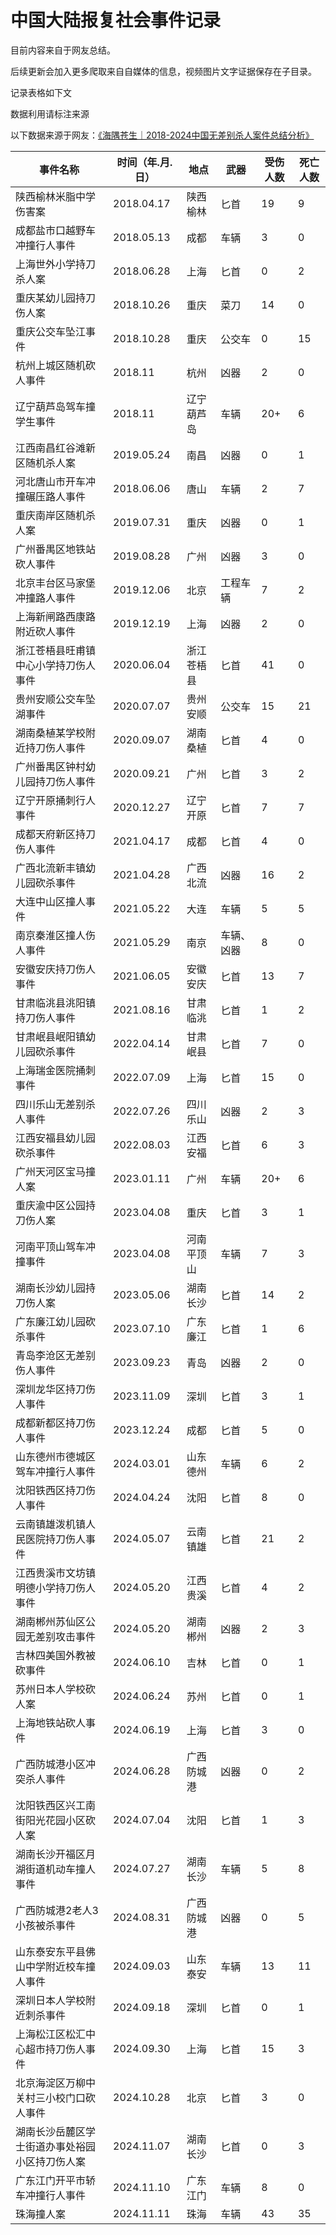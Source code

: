 # 中国大陆报复社会事件记录

目前内容来自于网友总结。

后续更新会加入更多爬取来自自媒体的信息，视频图片文字证据保存在子目录。

记录表格如下文

数据利用请标注来源

以下数据来源于网友：[《海隅苍生｜2018-2024中国无差别杀人案件总结分析》](https://chinadigitaltimes.net/chinese/713007.html)

| 事件名称                    | 时间（年.月.日）  | 地点    | 武器    | 受伤人数 | 死亡人数 |
| ----------------------- | ---------- | ----- | ----- | ---- | ---- |
| 陕西榆林米脂中学伤害案             | 2018.04.17 | 陕西榆林  | 匕首    | 19   | 9    |
| 成都盐市口越野车冲撞行人事件          | 2018.05.13 | 成都    | 车辆    | 3    | 0    |
| 上海世外小学持刀杀人案             | 2018.06.28 | 上海    | 匕首    | 0    | 2    |
| 重庆某幼儿园持刀伤人案             | 2018.10.26 | 重庆    | 菜刀    | 14   | 0    |
| 重庆公交车坠江事件               | 2018.10.28 | 重庆    | 公交车   | 0    | 15   |
| 杭州上城区随机砍人事件             | 2018.11    | 杭州    | 凶器    | 2    | 0    |
| 辽宁葫芦岛驾车撞学生事件            | 2018.11    | 辽宁葫芦岛 | 车辆    | 20+  | 6    |
| 江西南昌红谷滩新区随机杀人案          | 2019.05.24 | 南昌    | 凶器    | 0    | 1    |
| 河北唐山市开车冲撞碾压路人事件         | 2018.06.06 | 唐山    | 车辆    | 2    | 7    |
| 重庆南岸区随机杀人案              | 2019.07.31 | 重庆    | 凶器    | 0    | 1    |
| 广州番禺区地铁站砍人事件            | 2019.08.28 | 广州    | 凶器    | 3    | 0    |
| 北京丰台区马家堡冲撞路人事件          | 2019.12.06 | 北京    | 工程车辆  | 7    | 2    |
| 上海新闸路西康路附近砍人事件          | 2019.12.19 | 上海    | 凶器    | 2    | 0    |
| 浙江苍梧县旺甫镇中心小学持刀伤人事件      | 2020.06.04 | 浙江苍梧县 | 匕首    | 41   | 0    |
| 贵州安顺公交车坠湖事件             | 2020.07.07 | 贵州安顺  | 公交车   | 15   | 21   |
| 湖南桑植某学校附近持刀伤人事件         | 2020.09.07 | 湖南桑植  | 匕首    | 4    | 0    |
| 广州番禺区钟村幼儿园持刀伤人事件        | 2020.09.21 | 广州    | 匕首    | 3    | 2    |
| 辽宁开原捅刺行人事件              | 2020.12.27 | 辽宁开原  | 匕首    | 7    | 7    |
| 成都天府新区持刀伤人事件            | 2021.04.17 | 成都    | 匕首    | 4    | 0    |
| 广西北流新丰镇幼儿园砍杀事件          | 2021.04.28 | 广西北流  | 凶器    | 16   | 2    |
| 大连中山区撞人事件               | 2021.05.22 | 大连    | 车辆    | 5    | 5    |
| 南京秦淮区撞人伤人事件             | 2021.05.29 | 南京    | 车辆、凶器 | 8    | 0    |
| 安徽安庆持刀伤人事件              | 2021.06.05 | 安徽安庆  | 匕首    | 13   | 7    |
| 甘肃临洮县洮阳镇持刀伤人事件          | 2021.08.16 | 甘肃临洮  | 匕首    | 1    | 2    |
| 甘肃岷县岷阳镇幼儿园砍杀事件          | 2022.04.14 | 甘肃岷县  | 匕首    | 7    | 0    |
| 上海瑞金医院捅刺事件              | 2022.07.09 | 上海    | 匕首    | 15   | 0    |
| 四川乐山无差别杀人事件             | 2022.07.26 | 四川乐山  | 凶器    | 2    | 3    |
| 江西安福县幼儿园砍杀事件            | 2022.08.03 | 江西安福  | 匕首    | 6    | 3    |
| 广州天河区宝马撞人案              | 2023.01.11 | 广州    | 车辆    | 20+  | 6    |
| 重庆渝中区公园持刀伤人案            | 2023.04.08 | 重庆    | 匕首    | 3    | 1    |
| 河南平顶山驾车冲撞事件             | 2023.04.08 | 河南平顶山 | 车辆    | 7    | 3    |
| 湖南长沙幼儿园持刀伤人案            | 2023.05.06 | 湖南长沙  | 匕首    | 14   | 2    |
| 广东廉江幼儿园砍杀事件             | 2023.07.10 | 广东廉江  | 匕首    | 1    | 6    |
| 青岛李沧区无差别伤人事件            | 2023.09.23 | 青岛    | 凶器    | 2    | 0    |
| 深圳龙华区持刀伤人事件             | 2023.11.09 | 深圳    | 匕首    | 3    | 1    |
| 成都新都区持刀伤人事件             | 2023.12.24 | 成都    | 匕首    | 5    | 0    |
| 山东德州市德城区驾车冲撞行人事件        | 2024.03.01 | 山东德州  | 车辆    | 6    | 2    |
| 沈阳铁西区持刀伤人事件             | 2024.04.24 | 沈阳    | 匕首    | 8    | 0    |
| 云南镇雄泼机镇人民医院持刀伤人事件       | 2024.05.07 | 云南镇雄  | 匕首    | 21   | 2    |
| 江西贵溪市文坊镇明德小学持刀伤人事件      | 2024.05.20 | 江西贵溪  | 匕首    | 4    | 2    |
| 湖南郴州苏仙区公园无差别攻击事件        | 2024.05.20 | 湖南郴州  | 凶器    | 2    | 3    |
| 吉林四美国外教被砍事件             | 2024.06.10 | 吉林    | 匕首    | 0    | 1    |
| 苏州日本人学校砍人案              | 2024.06.24 | 苏州    | 匕首    | 0    | 1    |
| 上海地铁站砍人事件               | 2024.06.19 | 上海    | 匕首    | 3    | 0    |
| 广西防城港小区冲突杀人事件           | 2024.06.28 | 广西防城港 | 凶器    | 0    | 2    |
| 沈阳铁西区兴工南街阳光花园小区砍人案      | 2024.07.04 | 沈阳    | 匕首    | 1    | 3    |
| 湖南长沙开福区月湖街道机动车撞人事件      | 2024.07.27 | 湖南长沙  | 车辆    | 5    | 8    |
| 广西防城港2老人3小孩被杀事件         | 2024.08.31 | 广西防城港 | 凶器    | 0    | 5    |
| 山东泰安东平县佛山中学附近校车撞人事件     | 2024.09.03 | 山东泰安  | 车辆    | 13   | 11   |
| 深圳日本人学校附近刺杀事件           | 2024.09.18 | 深圳    | 匕首    | 0    | 1    |
| 上海松江区松汇中心超市持刀伤人事件       | 2024.09.30 | 上海    | 匕首    | 15   | 3    |
| 北京海淀区万柳中关村三小校门口砍人事件     | 2024.10.28 | 北京    | 匕首    | 3    | 0    |
| 湖南长沙岳麓区学士街道办事处裕园小区持刀伤人案 | 2024.11.07 | 湖南长沙  | 匕首    | 0    | 3    |
| 广东江门开平市轿车冲撞行人事件         | 2024.11.10 | 广东江门  | 车辆    | 8    | 0    |
| 珠海撞人案                   | 2024.11.11 | 珠海    | 车辆    | 43   | 35   |

